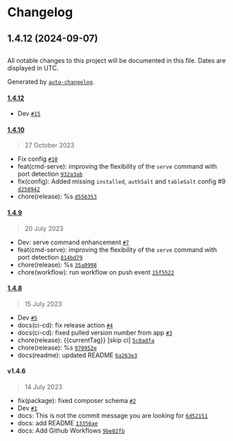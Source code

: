# Changelog

## 1.4.12 (2024-09-07)

##

All notable changes to this project will be documented in this file. Dates are displayed in UTC.

Generated by [`auto-changelog`](https://github.com/CookPete/auto-changelog).

#### [1.4.12](https://github.com/wirecli/wire-cli/compare/1.4.10...1.4.12)

- Dev [`#15`](https://github.com/wirecli/wire-cli/pull/15)

#### [1.4.10](https://github.com/wirecli/wire-cli/compare/1.4.9...1.4.10)

> 27 October 2023

- Fix config [`#10`](https://github.com/wirecli/wire-cli/pull/10)
- feat(cmd-serve): improving the flexibility of the `serve` command with port detection [`932a3ab`](https://github.com/wirecli/wire-cli/commit/932a3ab75ebed03e70347434ba635f2aac16c12e)
- fix(config): Added missing `installed`, `authSalt` and  `tableSalt` config #9 [`d250942`](https://github.com/wirecli/wire-cli/commit/d250942eb160161be2240b6c439198dfdb4102bd)
- chore(release): %s [`d556353`](https://github.com/wirecli/wire-cli/commit/d5563538dd8d0e1c8e360709f152f867af14981c)

#### [1.4.9](https://github.com/wirecli/wire-cli/compare/1.4.8...1.4.9)

> 20 July 2023

- Dev: serve command enhancement  [`#7`](https://github.com/wirecli/wire-cli/pull/7)
- feat(cmd-serve): improving the flexibility of the `serve` command with port detection [`814bd79`](https://github.com/wirecli/wire-cli/commit/814bd799f875c1ff418fbf2b70d5610bf9b5d822)
- chore(release): %s [`35a0998`](https://github.com/wirecli/wire-cli/commit/35a0998ff559b2854eaf0ca623929bb952a3831c)
- chore(workflow): run workflow on push event [`15f5522`](https://github.com/wirecli/wire-cli/commit/15f55229c331de0a8d2173764f2394f8854a3d1b)

#### [1.4.8](https://github.com/wirecli/wire-cli/compare/v1.4.6...1.4.8)

> 15 July 2023

- Dev [`#5`](https://github.com/wirecli/wire-cli/pull/5)
- docs(ci-cd): fix release action [`#4`](https://github.com/wirecli/wire-cli/pull/4)
- docs(ci-cd): fixed pulled version number from app [`#3`](https://github.com/wirecli/wire-cli/pull/3)
- chore(release): {{currentTag}} [skip ci] [`5c8adfa`](https://github.com/wirecli/wire-cli/commit/5c8adfa2d42706056d959dd07855e1c052a27db9)
- chore(release): %s [`970952e`](https://github.com/wirecli/wire-cli/commit/970952e210fd7e56257b3795fe6d14b222476c50)
- docs(readme): updated README [`6a263e3`](https://github.com/wirecli/wire-cli/commit/6a263e3f060a5a84561f6f6fa02223655fdb124c)

#### v1.4.6

> 14 July 2023

- fix(package): fixed composer schema [`#2`](https://github.com/wirecli/wire-cli/pull/2)
- Dev [`#1`](https://github.com/wirecli/wire-cli/pull/1)
- docs: This is not the commit message you are looking for [`6d52151`](https://github.com/wirecli/wire-cli/commit/6d521517ef1e26b96a3a6b61d2e1e619aba9d804)
- docs: add README [`13356ae`](https://github.com/wirecli/wire-cli/commit/13356ae55b8232ba89250f0a5fdbc8ee7560553b)
- docs: Add Github Workflows [`9be02fb`](https://github.com/wirecli/wire-cli/commit/9be02fbf12aa1cfb6d522fa2eb325f26e102ecad)
